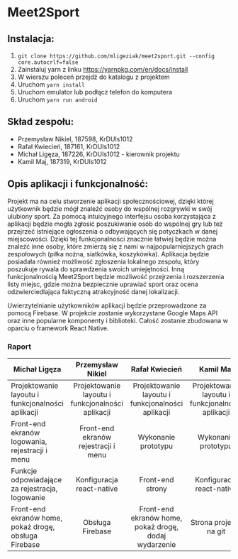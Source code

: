 # Meet2Sport

## Instalacja:
1. `git clone https://github.com/mligeziak/meet2sport.git --config core.autocrlf=false`
1. Zainstaluj yarn z linku https://yarnpkg.com/en/docs/install
1. W wierszu poleceń przejdź do katalogu z projektem
1. Uruchom `yarn install`
1. Uruchom emulator lub podłącz telefon do komputera
1. Uruchom `yarn run android`

## Skład zespołu:
* Przemysław Nikiel, 187598, KrDUIs1012
* Rafał Kwiecień, 187161, KrDUIs1012
* Michał Ligęza, 187226, KrDUIs1012 - kierownik projektu
* Kamil Maj, 187319, KrDUIs1012

## Opis aplikacji i funkcjonalność:
Projekt ma na celu stworzenie aplikacji społecznościowej, dzięki której użytkownik będzie mógł znaleźć osoby do wspólnej rozgrywki w swój ulubiony sport. Za pomocą intuicyjnego interfejsu osoba korzystająca z aplikacji będzie mogła zgłosić poszukiwanie osób do wspólnej gry lub też przejrzeć istniejące ogłoszenia o odbywających się potyczkach w danej miejscowości. Dzięki tej funkcjonalności znacznie łatwiej będzie można znaleźć inne osoby, które zmierzą się z nami w najpopularniejszych grach zespołowych (piłka nożna, siatkówka, koszykówka). Aplikacja będzie posiadała również możliwość zgłoszenia lokalnego zespołu, który poszukuje rywala do sprawdzenia swoich umiejętności. Inną funkcjonalnością Meet2Sport będzie możliwość przejrzenia i rozszerzenia listy miejsc, gdzie można bezpiecznie uprawiać sport oraz ocena odzwierciedlająca faktyczną atrakcyjność danej lokalizacji.

Uwierzytelnianie użytkowników aplikacji będzie przeprowadzone za pomocą Firebase. W projekcie zostanie wykorzystane Google Maps API oraz inne popularne komponenty i biblioteki. Całość zostanie zbudowana w oparciu o framework React Native.

### Raport
| Michał Ligęza | Przemysław Nikiel |  Rafał Kwiecień |  Kamil Maj   |
| ------------- |:-----------------:| :--------------:| :----------: |
| Projektowanie layoutu i funkcjonalności aplikacji | Projektowanie layoutu i funkcjonalności aplikacji | Projektowanie layoutu i funkcjonalności aplikacji | Projektowanie layoutu i funkcjonalności aplikacji |
| Front-end ekranów logowania, rejestracji i menu |Front-end ekranów rejestracji i menu| Wykonanie prototypu| Wykonanie prototypu |
| Funkcje odpowiadające za rejestracja, logowanie | Konfiguracja react-native | Front-end strony| Konfiguracja react-native |
| Front-end ekranów home, pokaż drogę, obsługa Firebase | Obsługa Firebase| Front-end ekranów home, pokaż drogę, dodaj wydarzenie| Strona projektu na git |

